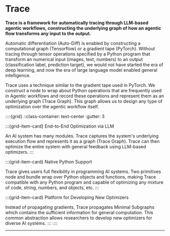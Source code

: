 # Trace

**Trace is a framework for automatically tracing through LLM-based agentic workflows, constructing the underlying graph of how an agentic flow transforms any input to the output.**

Automatic differentiation (Auto-Diff) is enabled by constructing a computational graph (Tensorflow) or a gradient tape (PyTorch). Without tracing through tensor operations specified by a Python program that transform an numerical input (images, text, numbers) to an output (classification label, prediction target), we would not have started the era of deep learning, and now the era of large language model enabled general intelligence.

Trace uses a technique similar to the gradient tape used in PyTorch. We construct a node to wrap about Python operations that are frequently used in Agentic workflows and record these operations and represent them as an underlying graph (Trace Graph). This graph allows us to design any type of optimization over the agentic workflow itself. 

::::{grid}
::class-container: text-center :gutter: 3

:::{grid-item-card} End-to-End Optimization via LLM
 
An AI system has many modules. Trace captures the system's underlying execution flow and represents it as a graph (Trace Graph). Trace can then optimize the entire system with general feedback using LLM-based optimizers.
:::

:::{grid-item-card} Native Python Support

Trace gives users full flexibility in programming AI systems. Two primitives node and bundle wrap over Python objects and functions, making Trace compatible with any Python program and capable of optimizing any mixture of code, string, numbers, and objects, etc.
:::

:::{grid-item-card} Platform for Developing New Optimizers

Instead of propagating gradients, Trace propagates Minimal Subgraphs which contains the sufficient information for general computation. This common abstraction allows researchers to develop new optimizers for diverse AI systems.
:::
::::

----




<!-- ```{tableofcontents}
``` -->
